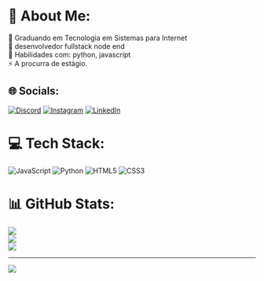 # 💫 About Me:
🔭 Graduando em Tecnologia em Sistemas para Internet<br>🤝 desenvolvedor fullstack node end<br>🌱 Habilidades com: python, javascript<br>⚡ A procurra de estágio.


## 🌐 Socials:
[![Discord](https://img.shields.io/badge/Discord-%237289DA.svg?logo=discord&logoColor=white)](https://discord.gg/467520097997553678) [![Instagram](https://img.shields.io/badge/Instagram-%23E4405F.svg?logo=Instagram&logoColor=white)](https://instagram.com/https://www.instagram.com/wesllenfernandes/#) [![LinkedIn](https://img.shields.io/badge/LinkedIn-%230077B5.svg?logo=linkedin&logoColor=white)](https://linkedin.com/in/https://br.linkedin.com/in/wesllen-fernandes-paiva-2383a91b5) 

# 💻 Tech Stack:
![JavaScript](https://img.shields.io/badge/javascript-%23323330.svg?style=for-the-badge&logo=javascript&logoColor=%23F7DF1E) ![Python](https://img.shields.io/badge/python-3670A0?style=for-the-badge&logo=python&logoColor=ffdd54) ![HTML5](https://img.shields.io/badge/html5-%23E34F26.svg?style=for-the-badge&logo=html5&logoColor=white) ![CSS3](https://img.shields.io/badge/css3-%231572B6.svg?style=for-the-badge&logo=css3&logoColor=white)
# 📊 GitHub Stats:
![](https://github-readme-stats.vercel.app/api?username=wesllenfernandes&theme=dark&hide_border=false&include_all_commits=false&count_private=false)<br/>
![](https://github-readme-streak-stats.herokuapp.com/?user=wesllenfernandes&theme=dark&hide_border=false)<br/>
![](https://github-readme-stats.vercel.app/api/top-langs/?username=wesllenfernandes&theme=dark&hide_border=false&include_all_commits=false&count_private=false&layout=compact)

---
[![](https://visitcount.itsvg.in/api?id=wesllenfernandes&icon=0&color=0)](https://visitcount.itsvg.in)

<!-- Proudly created with GPRM ( https://gprm.itsvg.in ) -->
